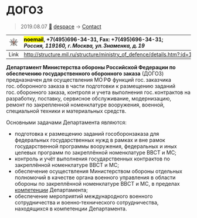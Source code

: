 # ДОГОЗ
> 2019.08.07 [🚀](../index/index.md) [despace](index.md) → [Contact](contact.md)

|[![](f/contact/d/dogoz_logo1_thumb.jpg)](f/contact/d/dogoz_logo1.png)|<mark>noemail</mark>, +7(495)696-34-31, Fax: +7(495)696-34-31;<br> *Россия, 119160, г. Москва, ул. Знаменка, д. 19*|
|:--|:--|
|Link|<http://structure.mil.ru/structure/ministry_of_defence/details.htm?:id=11389@egOrganization>|

**Департамент Министерства обороны Российской Федерации по обеспечению государственного оборонного заказа** (ДОГОЗ) предназначен для осуществления МО РФ функций гос. заказчика гос. оборонного заказа в части подготовки к размещению заданий гос. оборонного заказа, контроля и учета выполнения гос. контрактов на разработку, поставку, сервисное обслуживание, модернизацию, ремонт по закрепленной номенклатуре вооружения, военной, специальной техники и материальных средств.


<p style="page-break-after:always"> </p>

Основными задачами Департамента являются:

   - подготовка к размещению заданий гособоронзаказа для федеральных государственных нужд в рамках и вне рамок государственной программы вооружения, федеральных и иных целевых программ по закреплённой номенклатуре ВВСТ и МС;
   - контроль и учёт выполнения государственных контрактов по закреплённой номенклатуре ВВСТ и МС;
   - обеспечение осуществления Министерством обороны отдельных полномочий в качестве органа военного управления в области обороны по закреплённой номенклатуре ВВСТ и МС, в пределах [компетенции](competence.md) Департамента;
   - обеспечение мероприятий международного военного сотрудничества и военно‑технического сотрудничества, находящихся в компетенции Департамента.
